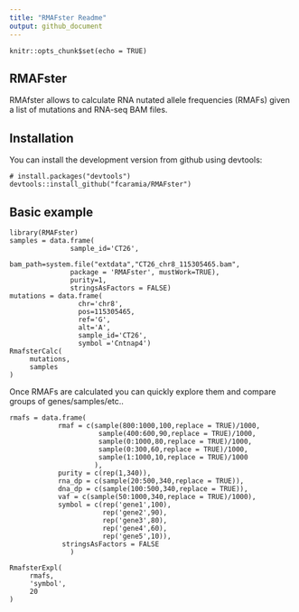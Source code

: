 ```yaml
---
title: "RMAFster Readme"
output: github_document
---
```


```{r setup, include=FALSE}
knitr::opts_chunk$set(echo = TRUE)
```

## RMAFster

RMAfster allows to calculate RNA nutated allele frequencies (RMAFs) given a list of mutations and RNA-seq BAM files. 


## Installation

You can install the development version from github using devtools:

```{r gh-installation, eval = FALSE}
# install.packages("devtools")
devtools::install_github("fcaramia/RMAFster")
```

## Basic example

```{r example}
library(RMAFster)
samples = data.frame(
               sample_id='CT26',
               bam_path=system.file("extdata","CT26_chr8_115305465.bam",
               package = 'RMAFster', mustWork=TRUE),
               purity=1,
               stringsAsFactors = FALSE)
mutations = data.frame(
                 chr='chr8',
                 pos=115305465,
                 ref='G',
                 alt='A',
                 sample_id='CT26',
                 symbol ='Cntnap4')
RmafsterCalc(
     mutations,
     samples
)

```

Once RMAFs are calculated you can quickly explore them and compare groups of genes/samples/etc..

```{r, message=FALSE}
rmafs = data.frame(
            rmaf = c(sample(800:1000,100,replace = TRUE)/1000,
                      sample(400:600,90,replace = TRUE)/1000,
                      sample(0:1000,80,replace = TRUE)/1000,
                      sample(0:300,60,replace = TRUE)/1000,
                      sample(1:1000,10,replace = TRUE)/1000
                     ),
            purity = c(rep(1,340)),
            rna_dp = c(sample(20:500,340,replace = TRUE)),
            dna_dp = c(sample(100:500,340,replace = TRUE)),
            vaf = c(sample(50:1000,340,replace = TRUE)/1000),
            symbol = c(rep('gene1',100),
                       rep('gene2',90),
                       rep('gene3',80),
                       rep('gene4',60),
                       rep('gene5',10)),
             stringsAsFactors = FALSE
               )

RmafsterExpl(
     rmafs,
     'symbol',
     20
)
```
